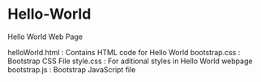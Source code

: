 # Hello-World

Hello World Web Page 

helloWorld.html : Contains HTML code for Hello World
bootstrap.css : Bootstrap CSS File
style.css : For aditional styles in Hello World webpage
bootstrap.js : Bootstrap JavaScript file
